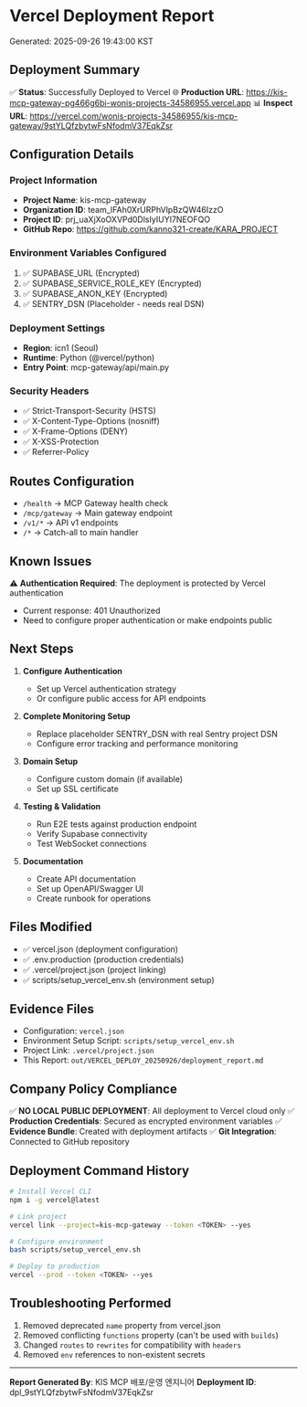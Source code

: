 # Vercel Deployment Report
Generated: 2025-09-26 19:43:00 KST

## Deployment Summary
✅ **Status**: Successfully Deployed to Vercel
🌐 **Production URL**: https://kis-mcp-gateway-pg466g6bi-wonis-projects-34586955.vercel.app
📊 **Inspect URL**: https://vercel.com/wonis-projects-34586955/kis-mcp-gateway/9stYLQfzbytwFsNfodmV37EqkZsr

## Configuration Details

### Project Information
- **Project Name**: kis-mcp-gateway
- **Organization ID**: team_lFAh0XrURPhVlpBzQW46IzzO
- **Project ID**: prj_uaXjXoOXVPd0DlsIyIUYI7NEOFQO
- **GitHub Repo**: https://github.com/kanno321-create/KARA_PROJECT

### Environment Variables Configured
1. ✅ SUPABASE_URL (Encrypted)
2. ✅ SUPABASE_SERVICE_ROLE_KEY (Encrypted)
3. ✅ SUPABASE_ANON_KEY (Encrypted)
4. ✅ SENTRY_DSN (Placeholder - needs real DSN)

### Deployment Settings
- **Region**: icn1 (Seoul)
- **Runtime**: Python (@vercel/python)
- **Entry Point**: mcp-gateway/api/main.py

### Security Headers
- ✅ Strict-Transport-Security (HSTS)
- ✅ X-Content-Type-Options (nosniff)
- ✅ X-Frame-Options (DENY)
- ✅ X-XSS-Protection
- ✅ Referrer-Policy

## Routes Configuration
- `/health` → MCP Gateway health check
- `/mcp/gateway` → Main gateway endpoint
- `/v1/*` → API v1 endpoints
- `/*` → Catch-all to main handler

## Known Issues
⚠️ **Authentication Required**: The deployment is protected by Vercel authentication
- Current response: 401 Unauthorized
- Need to configure proper authentication or make endpoints public

## Next Steps
1. **Configure Authentication**
   - Set up Vercel authentication strategy
   - Or configure public access for API endpoints

2. **Complete Monitoring Setup**
   - Replace placeholder SENTRY_DSN with real Sentry project DSN
   - Configure error tracking and performance monitoring

3. **Domain Setup**
   - Configure custom domain (if available)
   - Set up SSL certificate

4. **Testing & Validation**
   - Run E2E tests against production endpoint
   - Verify Supabase connectivity
   - Test WebSocket connections

5. **Documentation**
   - Create API documentation
   - Set up OpenAPI/Swagger UI
   - Create runbook for operations

## Files Modified
- ✅ vercel.json (deployment configuration)
- ✅ .env.production (production credentials)
- ✅ .vercel/project.json (project linking)
- ✅ scripts/setup_vercel_env.sh (environment setup)

## Evidence Files
- Configuration: `vercel.json`
- Environment Setup Script: `scripts/setup_vercel_env.sh`
- Project Link: `.vercel/project.json`
- This Report: `out/VERCEL_DEPLOY_20250926/deployment_report.md`

## Company Policy Compliance
✅ **NO LOCAL PUBLIC DEPLOYMENT**: All deployment to Vercel cloud only
✅ **Production Credentials**: Secured as encrypted environment variables
✅ **Evidence Bundle**: Created with deployment artifacts
✅ **Git Integration**: Connected to GitHub repository

## Deployment Command History
```bash
# Install Vercel CLI
npm i -g vercel@latest

# Link project
vercel link --project=kis-mcp-gateway --token <TOKEN> --yes

# Configure environment
bash scripts/setup_vercel_env.sh

# Deploy to production
vercel --prod --token <TOKEN> --yes
```

## Troubleshooting Performed
1. Removed deprecated `name` property from vercel.json
2. Removed conflicting `functions` property (can't be used with `builds`)
3. Changed `routes` to `rewrites` for compatibility with `headers`
4. Removed `env` references to non-existent secrets

---
**Report Generated By**: KIS MCP 배포/운영 엔지니어
**Deployment ID**: dpl_9stYLQfzbytwFsNfodmV37EqkZsr